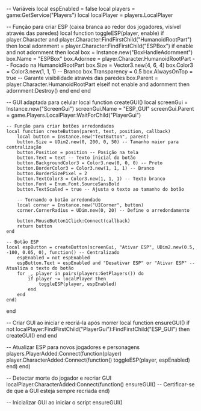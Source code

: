-- Variáveis
local espEnabled = false
local players = game:GetService("Players")
local localPlayer = players.LocalPlayer

-- Função para criar ESP (caixa branca ao redor dos jogadores, visível através das paredes)
local function toggleESP(player, enable)
    if player.Character and player.Character:FindFirstChild("HumanoidRootPart") then
        local adornment = player.Character:FindFirstChild("ESPBox")
        if enable and not adornment then
            local box = Instance.new("BoxHandleAdornment")
            box.Name = "ESPBox"
            box.Adornee = player.Character.HumanoidRootPart -- Focado na HumanoidRootPart
            box.Size = Vector3.new(4, 6, 4)
            box.Color3 = Color3.new(1, 1, 1) -- Branco
            box.Transparency = 0.5
            box.AlwaysOnTop = true -- Garante visibilidade através das paredes
            box.Parent = player.Character.HumanoidRootPart
        elseif not enable and adornment then
            adornment:Destroy()
        end
    end
end

-- GUI adaptada para celular
local function createGUI()
    local screenGui = Instance.new("ScreenGui")
    screenGui.Name = "ESP_GUI"
    screenGui.Parent = game.Players.LocalPlayer:WaitForChild("PlayerGui")

    -- Função para criar botões arredondados
    local function createButton(parent, text, position, callback)
        local button = Instance.new("TextButton", parent)
        button.Size = UDim2.new(0, 200, 0, 50) -- Tamanho maior para centralização
        button.Position = position -- Posição na tela
        button.Text = text -- Texto inicial do botão
        button.BackgroundColor3 = Color3.new(0, 0, 0) -- Preto
        button.BorderColor3 = Color3.new(1, 1, 1) -- Branco
        button.BorderSizePixel = 2
        button.TextColor3 = Color3.new(1, 1, 1) -- Texto branco
        button.Font = Enum.Font.SourceSansBold
        button.TextScaled = true -- Ajusta o texto ao tamanho do botão

        -- Tornando o botão arredondado
        local corner = Instance.new("UICorner", button)
        corner.CornerRadius = UDim.new(0, 20) -- Define o arredondamento

        button.MouseButton1Click:Connect(callback)
        return button
    end

    -- Botão ESP
    local espButton = createButton(screenGui, "Ativar ESP", UDim2.new(0.5, -100, 0.05, 0), function() -- Centralizado
        espEnabled = not espEnabled
        espButton.Text = espEnabled and "Desativar ESP" or "Ativar ESP" -- Atualiza o texto do botão
        for _, player in pairs(players:GetPlayers()) do
            if player ~= localPlayer then
                toggleESP(player, espEnabled)
            end
        end
    end)
end

-- Criar GUI ao iniciar e recriá-la após morrer
local function ensureGUI()
    if not localPlayer:FindFirstChild("PlayerGui"):FindFirstChild("ESP_GUI") then
        createGUI()
    end
end

-- Atualizar ESP para novos jogadores e personagens
players.PlayerAdded:Connect(function(player)
    player.CharacterAdded:Connect(function()
        toggleESP(player, espEnabled)
    end)
end)

-- Detectar morte do jogador e recriar GUI
localPlayer.CharacterAdded:Connect(function()
    ensureGUI() -- Certificar-se de que a GUI esteja sempre recriada
end)

-- Inicializar GUI ao iniciar o script
ensureGUI()
